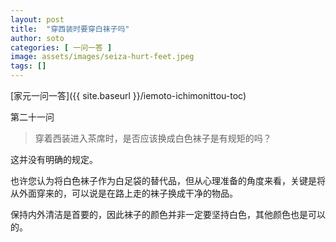 ```yaml
---
layout: post
title:  "穿西装时要穿白袜子吗"
author: soto
categories: [ 一问一答 ]
image: assets/images/seiza-hurt-feet.jpeg
tags: []
---
```


[家元一问一答]({{ site.baseurl }}/iemoto-ichimonittou-toc)

第二十一问

> 穿着西装进入茶席时，是否应该换成白色袜子是有规矩的吗？

这并没有明确的规定。

也许您认为将白色袜子作为白足袋的替代品，但从心理准备的角度来看，关键是将从外面穿来的，可以说是在路上走的袜子换成干净的物品。

保持内外清洁是首要的，因此袜子的颜色并非一定要坚持白色，其他颜色也是可以的。
